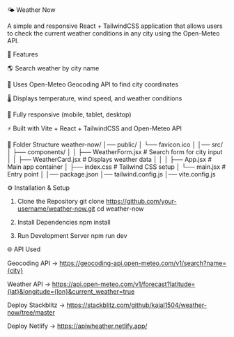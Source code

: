 🌤 Weather Now

A simple and responsive React + TailwindCSS application that allows users to check the current weather conditions in any city using the Open-Meteo API.

🚀 Features

🌎 Search weather by city name

📍 Uses Open-Meteo Geocoding API to find city coordinates

🌡 Displays temperature, wind speed, and weather conditions

📱 Fully responsive (mobile, tablet, desktop)

⚡ Built with Vite + React + TailwindCSS and Open-Meteo API


📂 Folder Structure
weather-now/
│── public/
│   └── favicon.ico
│
│── src/
│   ├── components/
│   │   ├── WeatherForm.jsx     # Search form for city input
│   │   ├── WeatherCard.jsx     # Displays weather data
│   │
│   ├── App.jsx                 # Main app container
│   ├── index.css               # Tailwind CSS setup
│   └── main.jsx                # Entry point
│
│── package.json
│── tailwind.config.js
│── vite.config.js

⚙️ Installation & Setup
1. Clone the Repository
git clone https://github.com/your-username/weather-now.git
cd weather-now

2. Install Dependencies
npm install

3. Run Development Server
npm run dev


🌐 API Used

Geocoding API → https://geocoding-api.open-meteo.com/v1/search?name={city}

Weather API → https://api.open-meteo.com/v1/forecast?latitude={lat}&longitude={lon}&current_weather=true

Deploy Stackblitz → https://stackblitz.com/github/kajal1504/weather-now/tree/master

Deploy Netlify → https://apiwheather.netlify.app/


